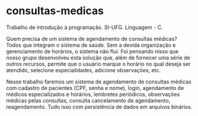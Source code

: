 # consultas-medicas
Trabalho de introdução à programação. SI-UFG.
Linguagem - C.

Quem precisa de um sistema de agendamento de consultas médicas? 
Todos que integram o sistema de saúde. Sem a devida organização e gerenciamento de horários, o sistema não flui. Foi pensando
nisso que nosso grupo desenvolveu esta solução que, além de fornecer uma série de outros recursos, permite que o usuário marque o horário no qual deseja ser atendido,
selecione especialidades, adicione observações, etc.

Nesse trabalho faremos um sistema de agendamento de consultas médicas com cadastro de pacientes (CPF, senha e nome),
login, agendamento de médicos especializados e horários, lembretes periódicos, observações médicas pelas consultas,
consulta cancelamento de agendamento, reagendamento. Tudo isso com persistência de dados em arquivos binários.
